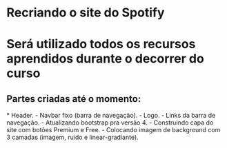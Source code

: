 <h1>Recriando o site do Spotify<h1>
<p>Será utilizado todos os recursos aprendidos durante o decorrer do curso
</p>

<h2>Partes criadas até o momento:</h2>
 * Header.
 - Navbar fixo (barra de navegação).
 - Logo.
 - Links da barra de navegação.
 - Atualizando bootstrap pra versão 4.
 - Construindo capa do site com botões Premium e Free.
 - Colocando imagem de background com 3 camadas (imagem, ruido e linear-gradiante).
